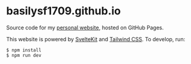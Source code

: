# basilysf1709.github.io

Source code for my [personal website](https://www.basilysf1709.com/), hosted on
GitHub Pages.

This website is powered by [SvelteKit](https://kit.svelte.dev/) and
[Tailwind CSS](https://tailwindcss.com/). To develop, run:

```sh-session
$ npm install
$ npm run dev
```
